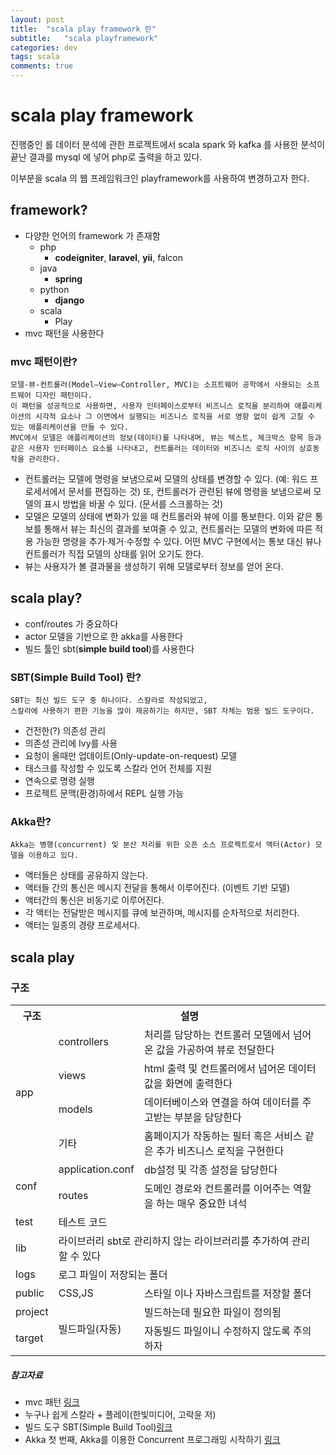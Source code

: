 ```yaml
---
layout: post
title:  "scala play framework 란"
subtitle:   "scala playframework"
categories: dev
tags: scala
comments: true
---
```

# scala play framework

진행중인 롤 데이터 분석에 관한 프로젝트에서 scala spark 와 kafka 를 사용한 분석이 끝난 결과를 mysql 에 넣어 php로 출력을 하고 있다.

이부분을 scala 의 웹 프레임워크인 playframework를 사용하여 변경하고자 한다.


## framework?
* 다양한 언어의 framework 가 존재함
	* php
		- **codeigniter**, **laravel**, **yii**, falcon
	* java
		- **spring**
	* python
		- **django**
	* scala
		- Play
* mvc 패턴을 사용한다

### mvc 패턴이란?
```
모델-뷰-컨트롤러(Model–View–Controller, MVC)는 소프트웨어 공학에서 사용되는 소프트웨어 디자인 패턴이다.
이 패턴을 성공적으로 사용하면, 사용자 인터페이스로부터 비즈니스 로직을 분리하여 애플리케이션의 시각적 요소나 그 이면에서 실행되는 비즈니스 로직을 서로 영향 없이 쉽게 고칠 수 있는 애플리케이션을 만들 수 있다.
MVC에서 모델은 애플리케이션의 정보(데이터)를 나타내며, 뷰는 텍스트, 체크박스 항목 등과 같은 사용자 인터페이스 요소를 나타내고, 컨트롤러는 데이터와 비즈니스 로직 사이의 상호동작을 관리한다.
```
* 컨트롤러는 모델에 명령을 보냄으로써 모델의 상태를 변경할 수 있다. (예: 워드 프로세서에서 문서를 편집하는 것) 또, 컨트롤러가 관련된 뷰에 명령을 보냄으로써 모델의 표시 방법을 바꿀 수 있다. (문서를 스크롤하는 것)
* 모델은 모델의 상태에 변화가 있을 때 컨트롤러와 뷰에 이를 통보한다. 이와 같은 통보를 통해서 뷰는 최신의 결과를 보여줄 수 있고, 컨트롤러는 모델의 변화에 따른 적용 가능한 명령을 추가·제거·수정할 수 있다. 어떤 MVC 구현에서는 통보 대신 뷰나 컨트롤러가 직접 모델의 상태를 읽어 오기도 한다.
* 뷰는 사용자가 볼 결과물을 생성하기 위해 모델로부터 정보를 얻어 온다.

## scala play?

* conf/routes 가 중요하다
* actor 모델을 기반으로 한 akka를 사용한다
* 빌드 툴인 sbt(**simple build tool**)를 사용한다


### SBT(Simple Build Tool) 란?
```
SBT는 최신 빌드 도구 중 하나이다. 스칼라로 작성되었고,
스칼라에 사용하기 편한 기능을 많이 제공하기는 하지만, SBT 자체는 범용 빌드 도구이다.
```
* 건전한(?) 의존성 관리
* 의존성 관리에 Ivy를 사용
* 요청이 올때만 업데이트(Only-update-on-request) 모델
* 태스크를 작성할 수 있도록 스칼라 언어 전체를 지원
* 연속으로 명령 실행
* 프로젝트 문맥(환경)하에서 REPL 실행 가능

### Akka란?
```
Akka는 병행(concurrent) 및 분산 처리를 위한 오픈 소스 프로젝트로서 액터(Actor) 모델을 이용하고 있다.
```
* 액터들은 상태를 공유하지 않는다.
* 액터들 간의 통신은 메시지 전달을 통해서 이루어진다. (이벤트 기반 모델)
* 액터간의 통신은 비동기로 이루어진다.
* 각 액터는 전달받은 메시지를 큐에 보관하며, 메시지를 순차적으로 처리한다.
* 액터는 일종의 경량 프로세서다.


## scala play

### 구조
<table>
<tr>
<th>구조</th><th colspan='2'>설명</th>
<tr>
<tr>
<td rowspan='4'>app</td><td>controllers</td><td>처리를 담당하는 컨트롤러 모델에서 넘어온 값을 가공하여 뷰로 전달한다</td>
</tr>
<tr>
<td>views</td><td>html 출력 및 컨트롤러에서 넘어온 데이터 값을 화면에 출력한다</td>
</tr>

<tr>
<td>models</td><td>데이터베이스와 연결을 하여 데이터를 주고받는 부분을 담당한다</td>
</tr>
<tr>
<td>기타</td><td>홈페이지가 작동하는 필터 혹은 서비스 같은 추가 비즈니스 로직을 구현한다</td>
</tr>
<tr>
<td rowspan='2'>conf</td><td>application.conf</td><td>db설정 및 각종 설정을 담당한다</td>
</tr>
<tr>
<td>routes</td><td>도메인 경로와 컨트롤러를 이어주는 역할을 하는 매우 중요한 녀석</td>
</tr>
<tr>
<td>test</td><td colspan="2">테스트 코드</td>
</tr>
<tr>
<td>lib</td><td colspan="2">라이브러리 sbt로 관리하지 않는 라이브러리를 추가하여 관리 할 수 있다</td>
</tr>
<tr>
<td>logs</td><td colspan="2">로그 파일이 저장되는 폴더</td>
</tr>
<tr>
<td>public</td><td>CSS,JS</td><td>스타일 이나 자바스크립트를 저장할 폴더</td>
</tr>
<tr>
<td>project</td><td rowspan="2">빌드파일(자동)</td><td>빌드하는데 필요한 파일이 정의됨</td>
</tr>
<tr>
<td>target</td><td>자동빌드 파일이니 수정하지 않도록 주의하자</td>
</tr>
</table>

##### 참고자료
* mvc 패턴 [링크](https://ko.wikipedia.org/wiki/모델-뷰-컨트롤러)
* 누구나 쉽게 스칼라 + 플레이(한빛미디어, 고락윤 저)
* 빌드 도구 SBT(Simple Build Tool)[링크](https://twitter.github.io/scala_school/ko/sbt.html)
* Akka 첫 번째, Akka를 이용한 Concurrent 프로그래밍 시작하기 [링크](http://javacan.tistory.com/entry/akka-1-start)
